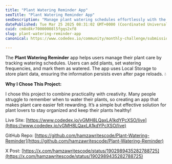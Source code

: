 ```yaml
---
title: "Plant Watering Reminder App"
seoTitle: "Plant Watering Reminder App"
seoDescription: "Manage plant watering schedules effortlessly with the Plant Watering Reminder app. Keep your plants healthy and never miss a watering again"
datePublished: Tue Mar 25 2025 08:31:02 GMT+0000 (Coordinated Universal Time)
cuid: cm8o8kr70000008l5fgqs2xf8
slug: plant-watering-reminder-app
canonical: https://www.codedex.io/community/monthly-challenge/submission/ZZCMxdkHwebjd2eTLCo8

---
```


The **Plant Watering Reminder** app helps users manage their plant care by tracking watering schedules. Users can add plants, set watering frequencies, and mark them as watered. The app uses Local Storage to store plant data, ensuring the information persists even after page reloads. 💧

**Why I Chose This Project:**

I chose this project to combine practicality with creativity. Many people struggle to remember when to water their plants, so creating an app that makes plant care easier felt rewarding. It’s a simple but effective solution for plant lovers to stay organized and keep their plants healthy!

Live Site: [https://www.codedex.io/vGMH8LQaxLA1kdYPcXSO/live](https://www.codedex.io/vGMH8LQaxLA1kdYPcXSO/live)

GitHub Repo: [https://github.com/hamzawritescode/Plant-Watering-Reminder](https://github.com/hamzawritescode/Plant-Watering-Reminder)

X Post: [https://x.com/hamzawritescode/status/1902989435282788725](https://x.com/hamzawritescode/status/1902989435282788725)